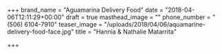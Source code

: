 +++
brand_name = "Aguamarina Delivery Food"
date = "2018-04-06T12:11:29+00:00"
draft = true
masthead_image = ""
phone_number = "(506) 6104-7910"
teaser_image = "/uploads/2018/04/06/aquamarine-delivery-food-face.jpg"
title = "Hannia & Nathalie Matarrita"

+++
